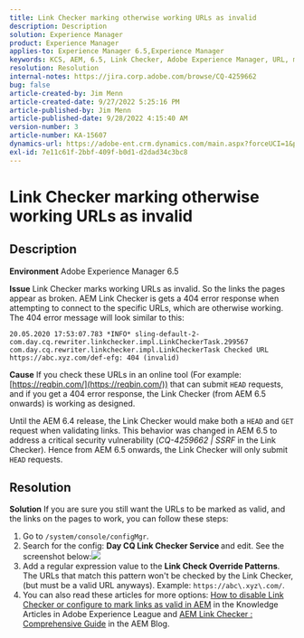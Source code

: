 ```yaml
---
title: Link Checker marking otherwise working URLs as invalid
description: Description
solution: Experience Manager
product: Experience Manager
applies-to: Experience Manager 6.5,Experience Manager
keywords: KCS, AEM, 6.5, Link Checker, Adobe Experience Manager, URL, marking, invalid
resolution: Resolution
internal-notes: https://jira.corp.adobe.com/browse/CQ-4259662
bug: false
article-created-by: Jim Menn
article-created-date: 9/27/2022 5:25:16 PM
article-published-by: Jim Menn
article-published-date: 9/28/2022 4:15:40 AM
version-number: 3
article-number: KA-15607
dynamics-url: https://adobe-ent.crm.dynamics.com/main.aspx?forceUCI=1&pagetype=entityrecord&etn=knowledgearticle&id=0cdea759-893e-ed11-9db1-0022480866ad
exl-id: 7e11c61f-2bbf-409f-b0d1-d2dad34c3bc8
---
```

# Link Checker marking otherwise working URLs as invalid

## Description


<b>Environment</b>
 Adobe Experience Manager 6.5

<b>Issue</b>
 Link Checker marks working URLs as invalid.
 So the links the pages appear as broken.
 AEM Link Checker is gets a 404 error response when attempting to connect to the specific URLs, which are otherwise working. The 404 error message will look similar to this:


```
20.05.2020 17:53:07.783 *INFO* sling-default-2-com.day.cq.rewriter.linkchecker.impl.LinkCheckerTask.299567 com.day.cq.rewriter.linkchecker.impl.LinkCheckerTask Checked URL https://abc.xyz.com/def-efg: 404 (invalid)
```




<b>Cause</b>
 If you check these URLs in an online tool (For example: [https://reqbin.com/](https://reqbin.com/)) that can submit `HEAD` requests, and if you get a 404 error response, the Link Checker (from AEM 6.5 onwards) is working as designed.

 Until the AEM 6.4 release, the Link Checker would make both a `HEAD` and `GET` request when validating links.
 This behavior was changed in AEM 6.5 to address a critical security vulnerability (*CQ-4259662 | SSRF* in the Link Checker).
 Hence from AEM 6.5 onwards, the Link Checker will only submit `HEAD` requests.


## Resolution


<b>Solution</b>
If you are sure you still want the URLs to be marked as valid, and the links on the pages to work, you can follow these steps:

1. Go to `/system/console/configMgr`.
2. Search for the config: <b>Day CQ Link Checker Service </b>and edit. See the screenshot below:![](https://adobe.sharepoint.com/sites/D365EntAttachments/knowledgearticle/AEM%206-5%20-%20Link%20Checker%20marking%20otherwise%20working%20URLs%20as%20invalid_33E795C65D9EEA11A812000D3A3038A2/LinkChecker_AEM65_image.jpg)
3. Add a regular expression value to the <b>Link Check Override Patterns</b>. The URLs that match this pattern won't be checked by the Link Checker, (but must be a valid URL anyways). Example: `https://abc\.xyz\.com/`.
4. You can also read these articles for more options: [How to disable Link Checker or configure to mark links as valid in AEM](https://experienceleague.adobe.com/docs/experience-cloud-kcs/kbarticles/KA-16563.html?lang=en) in the Knowledge Articles in Adobe Experience League and [AEM Link Checker : Comprehensive Guide](https://experienceleaguecommunities.adobe.com/t5/adobe-experience-manager-blogs/aem-link-checker-comprehensive-guide/ba-p/290779) in the AEM Blog.
